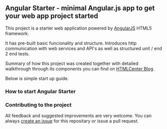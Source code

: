 ## Angular Starter - minimal Angular.js app to get your web app project started 

This project is a starter web application powered by [AngularJS](http://angularjs.org/) HTML5 framework.

It has pre-built basic funcionality and structure. Introduces http communication with web services and API's as well as structured unit / end 2 end tests.

Summary of how this project was created together with detailed walkthrough through its components you can find on [HTMLCenter Blog](http://www.htmlcenter.com/blog/building-angular-js-starter-application).

Below is simple start up guide.

### How to start Angular Starter
### Contributing to the project

All feedback and suggested improvements are very welcome. You can always [create an issue](https://github.com/PopularOwl/angular-starter/issues) for this repositary or issue a pull request.


